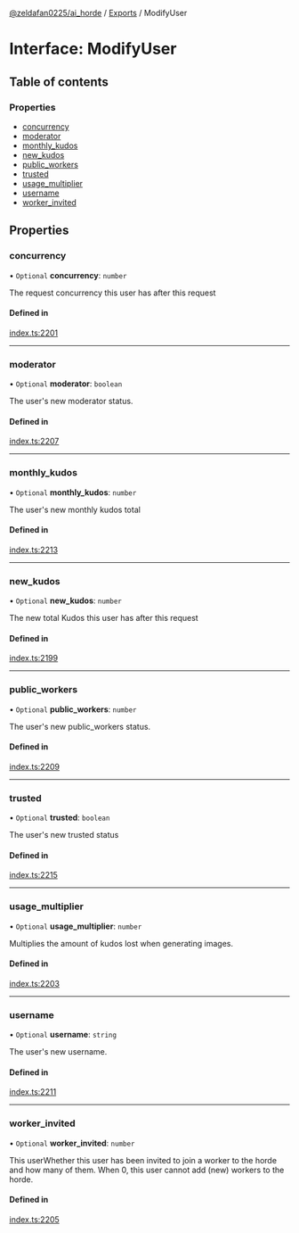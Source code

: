 [@zeldafan0225/ai_horde](../README.md) / [Exports](../modules.md) / ModifyUser

# Interface: ModifyUser

## Table of contents

### Properties

- [concurrency](ModifyUser.md#concurrency)
- [moderator](ModifyUser.md#moderator)
- [monthly\_kudos](ModifyUser.md#monthly_kudos)
- [new\_kudos](ModifyUser.md#new_kudos)
- [public\_workers](ModifyUser.md#public_workers)
- [trusted](ModifyUser.md#trusted)
- [usage\_multiplier](ModifyUser.md#usage_multiplier)
- [username](ModifyUser.md#username)
- [worker\_invited](ModifyUser.md#worker_invited)

## Properties

### concurrency

• `Optional` **concurrency**: `number`

The request concurrency this user has after this request

#### Defined in

[index.ts:2201](https://github.com/ZeldaFan0225/ai_horde/blob/89ead18/index.ts#L2201)

___

### moderator

• `Optional` **moderator**: `boolean`

The user's new moderator status.

#### Defined in

[index.ts:2207](https://github.com/ZeldaFan0225/ai_horde/blob/89ead18/index.ts#L2207)

___

### monthly\_kudos

• `Optional` **monthly\_kudos**: `number`

The user's new monthly kudos total

#### Defined in

[index.ts:2213](https://github.com/ZeldaFan0225/ai_horde/blob/89ead18/index.ts#L2213)

___

### new\_kudos

• `Optional` **new\_kudos**: `number`

The new total Kudos this user has after this request

#### Defined in

[index.ts:2199](https://github.com/ZeldaFan0225/ai_horde/blob/89ead18/index.ts#L2199)

___

### public\_workers

• `Optional` **public\_workers**: `number`

The user's new public_workers status.

#### Defined in

[index.ts:2209](https://github.com/ZeldaFan0225/ai_horde/blob/89ead18/index.ts#L2209)

___

### trusted

• `Optional` **trusted**: `boolean`

The user's new trusted status

#### Defined in

[index.ts:2215](https://github.com/ZeldaFan0225/ai_horde/blob/89ead18/index.ts#L2215)

___

### usage\_multiplier

• `Optional` **usage\_multiplier**: `number`

Multiplies the amount of kudos lost when generating images.

#### Defined in

[index.ts:2203](https://github.com/ZeldaFan0225/ai_horde/blob/89ead18/index.ts#L2203)

___

### username

• `Optional` **username**: `string`

The user's new username.

#### Defined in

[index.ts:2211](https://github.com/ZeldaFan0225/ai_horde/blob/89ead18/index.ts#L2211)

___

### worker\_invited

• `Optional` **worker\_invited**: `number`

This userWhether this user has been invited to join a worker to the horde and how many of them. When 0, this user cannot add (new) workers to the horde.

#### Defined in

[index.ts:2205](https://github.com/ZeldaFan0225/ai_horde/blob/89ead18/index.ts#L2205)
